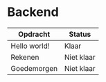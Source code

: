 # Backend

| Opdracht | Status |
| -------- | ------ |
| Hello world! |Klaar|
| Rekenen |Niet klaar|
| Goedemorgen |Niet klaar|

